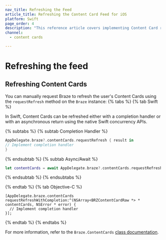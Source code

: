 ```yaml
---
nav_title: Refreshing the Feed
article_title: Refreshing the Content Card Feed for iOS
platform: Swift
page_order: 4
description: "This reference article covers implementing Content Card refreshing in your iOS application."
channel:
  - content cards

---
```


# Refreshing the feed

## Refreshing Content Cards

You can manually request Braze to refresh the user's Content Cards using the `requestRefresh` method on the `Braze` instance:
{% tabs %}
{% tab Swift %}

In Swift, Content Cards can be refreshed either with a completion handler or with an asynchronous return using the native Swift concurrency APIs.

{% subtabs %}
{% subtab Completion Handler %}
```swift
AppDelegate.braze?.contentCards.requestRefresh { result in
// Implement completion handler
}
```
{% endsubtab %}
{% subtab Async/Await %}
```swift
let contentCards = await AppDelegate.braze?.contentCards.requestRefresh()
```
{% endsubtab %}
{% endsubtabs %}

{% endtab %}
{% tab Objective-C %}

```objc
[AppDelegate.braze.contentCards requestRefreshWithCompletion:^(NSArray<BRZContentCardRaw *> * contentCards, NSError * error) {
  // Implement completion handler
}];
```

{% endtab %}
{% endtabs %}

For more information, refer to the `Braze.ContentCards` [class documentation](https://braze-inc.github.io/braze-swift-sdk/documentation/brazekit/braze/contentcards-swift.class).
